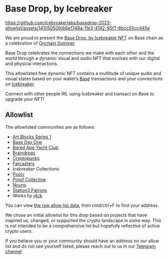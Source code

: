 # Base Drop, by Icebreaker

https://github.com/icebreakerlabs/basedrop-2023-allowlist/assets/141050509/b6e1749a-1fe3-4192-95f7-6bcc55cc445e

We are proud to present the [Base Drop, by Icebreaker NFT](https://app.icebreaker.xyz/ens/base.icebreakerlabs.eth) on Base chain as a celebration of [Onchain Summer](http://onchainsummer.xyz).

Base Drop celebrates the connections we make with each other and the world through a dynamic visual and audio NFT that evolves with our digital and physical interactions.

This allowlisted free dynamic NFT contains a multitude of unique audio and visual states based on your wallet’s [Base](https://base.org/) transactions and your connections on [Icebreaker](https://app.icebreaker.xyz). 

Connect with other people IRL using Icebreaker and transact on Base to upgrade your NFT!

## Allowlist
The allowlisted communities are as follows:
* [Art Blocks Series 1](https://etherscan.io/address/0xa7d8d9ef8d8ce8992df33d8b8cf4aebabd5bd270)
* [Base Day One](https://opensea.io/collection/base-day-one)
* [Bored Ape Yacht Club](https://opensea.io/collection/boredapeyachtclub)
* [Braindrops](https://etherscan.io/address/0xdfde78d2baec499fe18f2be74b6c287eed9511d7)
* [Cryptopunks](https://cryptopunks.app/)
* [Farcasters](https://www.farcaster.xyz/)
* Icebreaker Collections
* [Pooly](https://opensea.io/collection/pooly-supporter)
* [Proof Collective](https://opensea.io/collection/proof-collective)
* [Nouns](https://opensea.io/collection/nouns)
* [Station3 Patrons](https://opensea.io/collection/station3-patron)
* Works by [j4ck](https://warpcast.com/j4ck.eth)

You can view [the raw allow list data](https://raw.githubusercontent.com/icebreakerlabs/basedrop-2023-allowlist/main/basedrop2023.json), then cmd/ctrl+F to find your address.

We chose an initial allowlist for this drop based on projects that have inspired us, changed, or supported the crypto landscape in some way. This is not intended to be a comprehensive list but hopefully reflective of active crypto users.

If you believe you or your community should have an address on our allow list and do not see yourself listed, please reach out to us in our [Telegram channel](https://t.me/+f_62JMt-KU82N2Ex).

